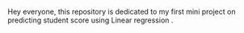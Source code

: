 Hey everyone, this repository is dedicated to my first mini project on predicting student score using Linear regression .
